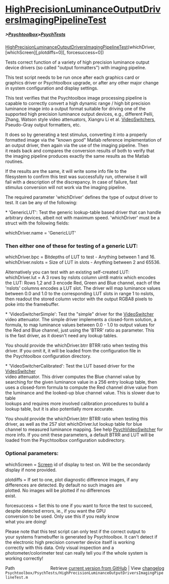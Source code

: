 # [HighPrecisionLuminanceOutputDriversImagingPipelineTest](HighPrecisionLuminanceOutputDriversImagingPipelineTest)
##### >[Psychtoolbox](Psychtoolbox)>[PsychTests](PsychTests)

[HighPrecisionLuminanceOutputDriversImagingPipelineTest](HighPrecisionLuminanceOutputDriversImagingPipelineTest)(whichDriver, [whichScreen][,plotdiffs=0][, forcesuccess=0])  
  
Tests correct function of a variety of high precision luminance output  
device drivers (so called "output formatters") with imaging pipeline.  
  
This test script needs to be run once after each graphics card or  
graphics driver or Psychtoolbox upgrade, or after any other major change  
in system configuration and display settings.  
  
This test verifies that the Psychtoolbox image processing pipeline is  
capable to correctly convert a high dynamic range / high bit precision  
luminance image into a output format suitable for driving one of the  
supported high precision luminance output devices, e.g., different Pelli,  
Zhang, Watson style video attenuators, Xiangru Li et al. [VideoSwitchers](VideoSwitchers),  
Pseudo-Gray output formatters, etc.  
  
It does so by generating a test stimulus, converting it into a properly  
formatted image via the "known good" Matlab reference implementation of  
an output driver, then again via the  use of the imaging pipeline. Then  
it reads back and compares the conversion results of both to verify that  
the imaging pipeline produces exactly the same results as the Matlab  
routines.  
  
If the results are the same, it will write some info file to the  
filesystem to confirm this test was successfully run, otherwise it will  
fail with a description of the discrepancy. In case of failure, fast  
stimulus conversion will not work via the imaging pipeline.  
  
The required parameter 'whichDriver' defines the type of output driver to  
test. It can be any of the following:  
  
\* 'GenericLUT': Test the generic lookup-table based driver that can handle  
arbitrary devices, albeit not with maximum speed. 'whichDriver' must be a  
struct with the following fields:  
  
whichDriver.name = 'GenericLUT'  
  
### Then either one of these for testing of a generic LUT:  
  
whichDriver.bpc = Bitdepths of LUT to test - Anything between 1 and 16.  
whichDriver.nslots = Size of LUT in slots - Anything between 2 and 65536.  
  
Alternatively you can test with an existing self-created LUT:  
whichDriver.lut = A 3 rows by nslots column uint8 matrix which encodes  
the LUT: Rows 1,2 and 3 encode Red, Green and Blue channel, each of the  
'nslots' columns encodes a LUT slot. The driver will map luminance values  
between 0.0 and 1.0 to the corresponding LUT slots in range 1 to nslots,  
then readout the stored column vector with the output RGBA8 pixels to  
poke into the framebuffer.  
  
\* 'VideoSwitcherSimple': Test the "simple" driver for the [VideoSwitcher](VideoSwitcher)  
video attenuator. The simple driver implements a closed-form solution, a  
formula, to map luminance values between 0.0 - 1.0 to output values for  
the Red and Blue channel, just using the 'BTRR' ratio as parameter. This  
is the fast driver, as it doesn't need any lookup tables.  
  
You should provide the whichDriver.btrr BTRR ratio when testing this  
driver. If you omit it, it will be loaded from the configuration file in  
the Psychtoolbox configuration directory.  
  
\* 'VideoSwitcherCalibrated': Test the LUT based driver for the [VideoSwitcher](VideoSwitcher)  
video attenuator. This driver computes the Blue channel value by  
searching for the given luminance value in a 256 entry lookup table, then  
uses a closed-form formula to compute the Red channel drive value from  
the luminance and the looked-up blue channel value. This is slower due to table  
lookups and requires more involved calibration procedures to build a  
lookup table, but it is also potentially more accurate.  
  
You should provide the whichDriver.btrr BTRR ratio when testing this  
driver, as well as the 257 slot whichDriver.lut lookup table for blue  
channel to measured luminance mapping. See help [PsychVideoSwitcher](PsychVideoSwitcher) for  
more info. If you omit these parameters, a default BTRR and LUT will be  
loaded from the Psychtoolbox configuration subdirectory.  
  
### Optional parameters:  
  
whichScreen  = [Screen](Screen) id of display to test on. Will be the secondardy  
               display if none provided.  
  
plotdiffs    = If set to one, plot diagnostic difference images, if any  
               differences are detected. By default no such images are  
               plotted. No images will be plotted if no differences  
               exist.  
  
forcesuccess = Set this to one if you want to force the test to succeed,  
               despite detected errors, ie., if you want the GPU  
               conversion to be used. Only use this if you really know  
               what you are doing!  
  
Please note that this test script can only test if the correct output to  
your systems framebuffer is generated by Psychtoolbox. It can't detect if  
the electronic high precision converter device itself is working  
correctly with this data. Only visual inspection and a  
photometer/colorimeter test can really tell you if the whole system is  
working correctly!  
  




<div class="code_header" style="text-align:right;">
  <span style="float:left;">Path&nbsp;&nbsp;</span> <span class="counter">Retrieve <a href=
  "https://raw.github.com/Psychtoolbox-3/Psychtoolbox-3/beta/Psychtoolbox/PsychTests/HighPrecisionLuminanceOutputDriversImagingPipelineTest.m">current version from GitHub</a> | View <a href=
  "https://github.com/Psychtoolbox-3/Psychtoolbox-3/commits/beta/Psychtoolbox/PsychTests/HighPrecisionLuminanceOutputDriversImagingPipelineTest.m">changelog</a></span>
</div>
<div class="code">
  <code>Psychtoolbox/PsychTests/HighPrecisionLuminanceOutputDriversImagingPipelineTest.m</code>
</div>


